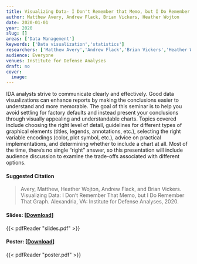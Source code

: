 ```yaml
---
title: Visualizing Data- I Don't Remember that Memo, but I Do Remember that Graph
author: Matthew Avery, Andrew Flack, Brian Vickers, Heather Wojton
date: 2020-01-01
year: 2020
slug: []
areas: ['Data Management']
keywords: ['Data visualization','statistics']
researchers: ['Matthew Avery','Andrew Flack','Brian Vickers','Heather Wojton']
audience: Everyone
venues: Institute for Defense Analyses
draft: no
cover:
  image: 
---
```




IDA analysts strive to communicate clearly and effectively. Good data visualizations can enhance reports by making the conclusions easier to understand and more memorable. The goal of this seminar is to help you avoid settling for factory defaults and instead present your conclusions through visually appealing and understandable charts. Topics covered include choosing the right level of detail, guidelines for different types of graphical elements (titles, legends, annotations, etc.), selecting the right variable encodings (color, plot symbol, etc.), advice on practical implementations, and determining whether to include a chart at all. Most of the time, there’s no single “right” answer, so this presentation will include audience discussion to examine the trade-offs associated with different options.

#### Suggested Citation
> Avery, Matthew, Heather Wojton, Andrew Flack, and Brian Vickers. Visualizing Data: I Don’t Remember That Memo, but I Do Remember That Graph. Alexandria, VA: Institute for Defense Analyses, 2020.

#### Slides: [[Download](slides.pdf)]
{{< pdfReader "slides.pdf" >}}



#### Poster: [[Download](poster.pdf)]
{{< pdfReader "poster.pdf" >}}
